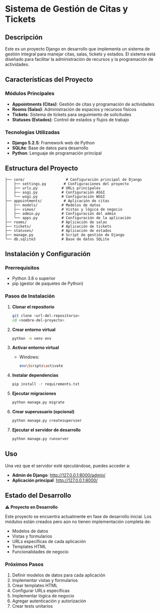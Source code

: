# Sistema de Gestión de Citas y Tickets

## Descripción

Este es un proyecto Django en desarrollo que implementa un sistema de gestión integral para manejar citas, salas, tickets y estados. El sistema está diseñado para facilitar la administración de recursos y la programación de actividades.

## Características del Proyecto

### Módulos Principales

- **Appointments (Citas)**: Gestión de citas y programación de actividades
- **Rooms (Salas)**: Administración de espacios y recursos físicos
- **Tickets**: Sistema de tickets para seguimiento de solicitudes
- **Statuses (Estados)**: Control de estados y flujos de trabajo

### Tecnologías Utilizadas

- **Django 5.2.5**: Framework web de Python
- **SQLite**: Base de datos para desarrollo
- **Python**: Lenguaje de programación principal

## Estructura del Proyecto

```
├── core/                   # Configuración principal de Django
│   ├── settings.py        # Configuraciones del proyecto
│   ├── urls.py           # URLs principales
│   ├── asgi.py           # Configuración ASGI
│   └── wsgi.py           # Configuración WSGI
├── appointments/          # Aplicación de citas
│   ├── models/           # Modelos de datos
│   ├── views/            # Vistas y lógica de negocio
│   ├── admin.py          # Configuración del admin
│   └── apps.py           # Configuración de la aplicación
├── rooms/                # Aplicación de salas
├── tickets/              # Aplicación de tickets
├── statuses/             # Aplicación de estados
├── manage.py             # Script de gestión de Django
└── db.sqlite3            # Base de datos SQLite
```

## Instalación y Configuración

### Prerrequisitos

- Python 3.8 o superior
- pip (gestor de paquetes de Python)

### Pasos de Instalación

1. **Clonar el repositorio**
   ```bash
   git clone <url-del-repositorio>
   cd <nombre-del-proyecto>
   ```

2. **Crear entorno virtual**
   ```bash
   python -m venv env
   ```

3. **Activar entorno virtual**
   - Windows:
     ```bash
     env\Scripts\activate
     ```

4. **Instalar dependencias**
   ```bash
   pip install -r requirements.txt
   ```

5. **Ejecutar migraciones**
   ```bash
   python manage.py migrate
   ```

6. **Crear superusuario (opcional)**
   ```bash
   python manage.py createsuperuser
   ```

7. **Ejecutar el servidor de desarrollo**
   ```bash
   python manage.py runserver
   ```

## Uso

Una vez que el servidor esté ejecutándose, puedes acceder a:

- **Admin de Django**: http://127.0.0.1:8000/admin/
- **Aplicación principal**: http://127.0.0.1:8000/

## Estado del Desarrollo

⚠️ **Proyecto en Desarrollo**

Este proyecto se encuentra actualmente en fase de desarrollo inicial. Los módulos están creados pero aún no tienen implementación completa de:

- Modelos de datos
- Vistas y formularios
- URLs específicas de cada aplicación
- Templates HTML
- Funcionalidades de negocio

### Próximos Pasos

1. Definir modelos de datos para cada aplicación
2. Implementar vistas y formularios
3. Crear templates HTML
4. Configurar URLs específicas
5. Implementar lógica de negocio
6. Agregar autenticación y autorización
7. Crear tests unitarios
